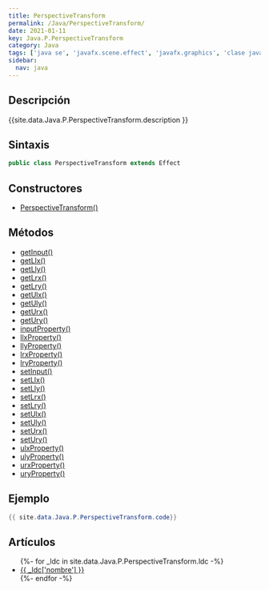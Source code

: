```yaml
---
title: PerspectiveTransform
permalink: /Java/PerspectiveTransform/
date: 2021-01-11
key: Java.P.PerspectiveTransform
category: Java
tags: ['java se', 'javafx.scene.effect', 'javafx.graphics', 'clase java', 'JavaFX 2.0']
sidebar: 
  nav: java
---
```


## Descripción
{{site.data.Java.P.PerspectiveTransform.description }}

## Sintaxis
~~~java
public class PerspectiveTransform extends Effect
~~~

## Constructores
* [PerspectiveTransform()](/Java/PerspectiveTransform/PerspectiveTransform/)

## Métodos
* [getInput()](/Java/PerspectiveTransform/getInput/)
* [getLlx()](/Java/PerspectiveTransform/getLlx/)
* [getLly()](/Java/PerspectiveTransform/getLly/)
* [getLrx()](/Java/PerspectiveTransform/getLrx/)
* [getLry()](/Java/PerspectiveTransform/getLry/)
* [getUlx()](/Java/PerspectiveTransform/getUlx/)
* [getUly()](/Java/PerspectiveTransform/getUly/)
* [getUrx()](/Java/PerspectiveTransform/getUrx/)
* [getUry()](/Java/PerspectiveTransform/getUry/)
* [inputProperty()](/Java/PerspectiveTransform/inputProperty/)
* [llxProperty()](/Java/PerspectiveTransform/llxProperty/)
* [llyProperty()](/Java/PerspectiveTransform/llyProperty/)
* [lrxProperty()](/Java/PerspectiveTransform/lrxProperty/)
* [lryProperty()](/Java/PerspectiveTransform/lryProperty/)
* [setInput()](/Java/PerspectiveTransform/setInput/)
* [setLlx()](/Java/PerspectiveTransform/setLlx/)
* [setLly()](/Java/PerspectiveTransform/setLly/)
* [setLrx()](/Java/PerspectiveTransform/setLrx/)
* [setLry()](/Java/PerspectiveTransform/setLry/)
* [setUlx()](/Java/PerspectiveTransform/setUlx/)
* [setUly()](/Java/PerspectiveTransform/setUly/)
* [setUrx()](/Java/PerspectiveTransform/setUrx/)
* [setUry()](/Java/PerspectiveTransform/setUry/)
* [ulxProperty()](/Java/PerspectiveTransform/ulxProperty/)
* [ulyProperty()](/Java/PerspectiveTransform/ulyProperty/)
* [urxProperty()](/Java/PerspectiveTransform/urxProperty/)
* [uryProperty()](/Java/PerspectiveTransform/uryProperty/)

## Ejemplo
~~~java
{{ site.data.Java.P.PerspectiveTransform.code}}
~~~

## Artículos
<ul>
{%- for _ldc in site.data.Java.P.PerspectiveTransform.ldc -%}
   <li>
       <a href="{{_ldc['url'] }}">{{ _ldc['nombre'] }}</a>
   </li>
{%- endfor -%}
</ul>
